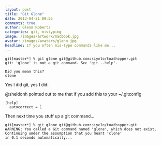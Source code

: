 ```yaml
---
layout: post
title: "Git Glone"
date: 2013-04-21 09:56
comments: true
author: Glenn Roberts
categories: git, mistyping
image: /images/artwork/macbook.jpg
avatar: /images/avatars/glenn.jpg
headline: If you often mis-type commands like me...
---
```

```
git[master*] % git glone git@github.com:siyelo/toadhopper.git
git: 'glone' is not a git command. See 'git --help'.

Did you mean this?
clone
```
<!--more-->

Yes I did git, yes I did.

@sheldonh pointed out to me that if you add this to your ~/.gitconfig

```
[help]
  autocorrect = 1
```

Then next time you stuff up a git command...

```
git[master*] % git glone git@github.com:siyelo/toadhopper.git
WARNING: You called a Git command named 'glone', which does not exist.
Continuing under the assumption that you meant 'clone'
in 0.1 seconds automatically...
```

